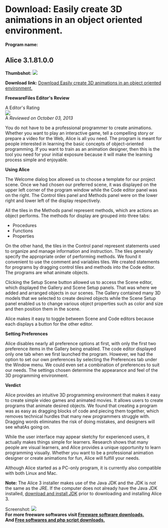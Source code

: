 # Download: Easily create 3D animations in an object oriented environment.

**Program name:**

## Alice 3.1.81.0.0

  
**Thumbshot:** ![](http://www.freewarefiles.com/screenshot/alice3_md.jpg)   
  
**Download link:** [Download Easily create 3D animations in an object oriented environment.](http://freesoftwares.boysofts.com/Alice_program_92299.html)  
  


**FreewareFiles Editor's Review**  
  


A Editor's Rating  
![](http://www.freewarefiles.com/images/rating/4.5.gif)  
A _Reviewed on October 03, 2013_   
  
You do not have to be a professional programmer to create animations. Whether you want to play an interactive game, tell a compelling story or prepare a video for the Web, Alice is all you need. The program is meant for people interested in learning the basic concepts of object-oriented programming. If you want to train as an animation designer, then this is the tool you need for your initial exposure because it will make the learning process simple and enjoyable. 

**Using Alice**

The Welcome dialog box allowed us to choose a template for our project scene. Once we had chosen our preferred scene, it was displayed on the upper left corner of the program window while the Code editor panel was on the right. The Control tiles panel and Methods panel were on the lower right and lower left of the display respectively.

All the tiles in the Methods panel represent methods, which are actions an object performs. The methods for display are grouped into three tabs:

  * Procedures 
  * Functions 
  * Properties 

On the other hand, the tiles in the Control panel represent statements used to organize and manage information and instruction. The tiles generally specify the appropriate order of performing methods. We found it convenient to use the comment and variables tiles. We created statements for programs by dragging control tiles and methods into the Code editor. The programs are what animate objects.

Clicking the Setup Scene button allowed us to access the Scene editor, which displayed the Gallery and Scene Setup panels. That was where we added and arranged objects in our scenes. The Gallery contained many 3D models that we selected to create desired objects while the Scene Setup panel enabled us to change various object properties such as color and size and then position them in the scene.

Alice makes it easy to toggle between Scene and Code editors because each displays a button for the other editor.

**Setting Preferences**

Alice disables nearly all preference options at first, with only the first two preference items in the Gallery being enabled. The code editor displayed only one tab when we first launched the program. However, we had the option to set our own preferences by selecting the Preferences tab under the Window menu. We could even set a combination of preferences to suit our needs. The settings chosen determine the appearance and feel of the 3D programming environment.

**Verdict**

Alice provides an intuitive 3D programming environment that makes it easy to create simple video games and animated movies. It allows users to create programs that animate desired objects. We found that creating a program was as easy as dragging blocks of code and piecing them together, which removes technical hurdles that many new programmers struggle with. Dragging words eliminates the risk of doing mistakes, and designers will see whatAs going on.

While the user interface may appear sketchy for experienced users, it actually makes things simple for learners. Research shows that many people are visual learners, and Alice provides a unique opportunity to learn programming visually. Whether you want to be a professional animation designer or create animations for fun, Alice will fulfill your needs.

Although Alice started as a PC-only program, it is currently also compatible with both Linux and Mac. 

**Note:** The Alice 3 installer makes use of the Java JDK and the JDK is *not* the same as the JRE. If the computer does not already have the Java JDK installed, [download and install JDK](http://www.oracle.com/technetwork/java/javase/downloads/index.html) prior to downloading and installing Alice 3.

  
  
Screenshot: ![](http://www.freewarefiles.com/screenshot/alice3.jpg)   
**For more freeware softwares visit [Freeware software downloads.](http://freesoftwares.boysofts.com/)**   
**And [Free softwares and php script downloads.](http://www.boysofts.com/)**
